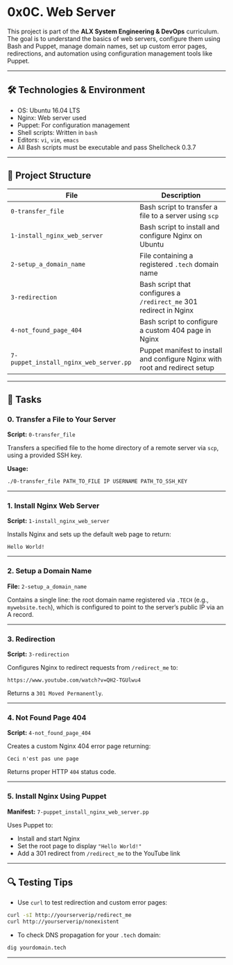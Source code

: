 # 0x0C. Web Server

This project is part of the **ALX System Engineering & DevOps** curriculum. The goal is to understand the basics of web servers, configure them using Bash and Puppet, manage domain names, set up custom error pages, redirections, and automation using configuration management tools like Puppet.

---

## 🛠️ Technologies & Environment

- OS: Ubuntu 16.04 LTS
- Nginx: Web server used
- Puppet: For configuration management
- Shell scripts: Written in `bash`
- Editors: `vi`, `vim`, `emacs`
- All Bash scripts must be executable and pass Shellcheck 0.3.7

---

## 📁 Project Structure

| File                                | Description                                                                 |
|-------------------------------------|-----------------------------------------------------------------------------|
| `0-transfer_file`                   | Bash script to transfer a file to a server using `scp`                     |
| `1-install_nginx_web_server`        | Bash script to install and configure Nginx on Ubuntu                       |
| `2-setup_a_domain_name`            | File containing a registered `.tech` domain name                           |
| `3-redirection`                     | Bash script that configures a `/redirect_me` 301 redirect in Nginx        |
| `4-not_found_page_404`             | Bash script to configure a custom 404 page in Nginx                        |
| `7-puppet_install_nginx_web_server.pp` | Puppet manifest to install and configure Nginx with root and redirect setup |

---

## 📌 Tasks

### 0. Transfer a File to Your Server

**Script:** `0-transfer_file`

Transfers a specified file to the home directory of a remote server via `scp`, using a provided SSH key.

**Usage:**

```bash
./0-transfer_file PATH_TO_FILE IP USERNAME PATH_TO_SSH_KEY
```

---

### 1. Install Nginx Web Server

**Script:** `1-install_nginx_web_server`

Installs Nginx and sets up the default web page to return:

```
Hello World!
```

---

### 2. Setup a Domain Name

**File:** `2-setup_a_domain_name`

Contains a single line: the root domain name registered via `.TECH` (e.g., `mywebsite.tech`), which is configured to point to the server’s public IP via an A record.

---

### 3. Redirection

**Script:** `3-redirection`

Configures Nginx to redirect requests from `/redirect_me` to:

```
https://www.youtube.com/watch?v=QH2-TGUlwu4
```

Returns a `301 Moved Permanently`.

---

### 4. Not Found Page 404

**Script:** `4-not_found_page_404`

Creates a custom Nginx 404 error page returning:

```
Ceci n'est pas une page
```

Returns proper HTTP `404` status code.

---

### 5. Install Nginx Using Puppet

**Manifest:** `7-puppet_install_nginx_web_server.pp`

Uses Puppet to:
- Install and start Nginx
- Set the root page to display `"Hello World!"`
- Add a 301 redirect from `/redirect_me` to the YouTube link

---

## 🔍 Testing Tips

- Use `curl` to test redirection and custom error pages:

```bash
curl -sI http://yourserverip/redirect_me
curl http://yourserverip/nonexistent
```

- To check DNS propagation for your `.tech` domain:

```bash
dig yourdomain.tech
```

---
